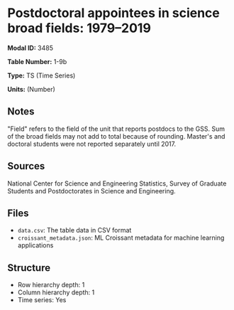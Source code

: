 # Postdoctoral appointees in science broad fields: 1979–2019

**Modal ID:** 3485

**Table Number:** 1-9b

**Type:** TS (Time Series)

**Units:** (Number)

## Notes

"Field" refers to the field of the unit that reports postdocs to the GSS. Sum of the broad fields may not add to total because of rounding. Master's and doctoral students were not reported separately until 2017.

## Sources

National Center for Science and Engineering Statistics, Survey of Graduate Students and Postdoctorates in Science and Engineering.

## Files

- `data.csv`: The table data in CSV format
- `croissant_metadata.json`: ML Croissant metadata for machine learning applications

## Structure

- Row hierarchy depth: 1
- Column hierarchy depth: 1
- Time series: Yes
